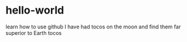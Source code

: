 # hello-world
learn how to use github
I have had tocos on the moon and find them far superior to Earth tocos
